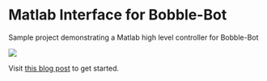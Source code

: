 # Matlab Interface for Bobble-Bot
Sample project demonstrating a Matlab high level controller for Bobble-Bot

![](https://super-owesome-media.s3.amazonaws.com/videos/BobbleFollowBallTitle.gif)

Visit [this blog post](http://moore-mike.com/bobble-matlab.html#bobble-matlab) to get started.